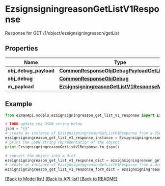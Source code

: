 # EzsignsigningreasonGetListV1Response

Response for GET /1/object/ezsignsigningreason/getList

## Properties

Name | Type | Description | Notes
------------ | ------------- | ------------- | -------------
**obj_debug_payload** | [**CommonResponseObjDebugPayloadGetList**](CommonResponseObjDebugPayloadGetList.md) |  | 
**obj_debug** | [**CommonResponseObjDebug**](CommonResponseObjDebug.md) |  | [optional] 
**m_payload** | [**EzsignsigningreasonGetListV1ResponseMPayload**](EzsignsigningreasonGetListV1ResponseMPayload.md) |  | 

## Example

```python
from eZmaxApi.models.ezsignsigningreason_get_list_v1_response import EzsignsigningreasonGetListV1Response

# TODO update the JSON string below
json = "{}"
# create an instance of EzsignsigningreasonGetListV1Response from a JSON string
ezsignsigningreason_get_list_v1_response_instance = EzsignsigningreasonGetListV1Response.from_json(json)
# print the JSON string representation of the object
print EzsignsigningreasonGetListV1Response.to_json()

# convert the object into a dict
ezsignsigningreason_get_list_v1_response_dict = ezsignsigningreason_get_list_v1_response_instance.to_dict()
# create an instance of EzsignsigningreasonGetListV1Response from a dict
ezsignsigningreason_get_list_v1_response_form_dict = ezsignsigningreason_get_list_v1_response.from_dict(ezsignsigningreason_get_list_v1_response_dict)
```
[[Back to Model list]](../README.md#documentation-for-models) [[Back to API list]](../README.md#documentation-for-api-endpoints) [[Back to README]](../README.md)


